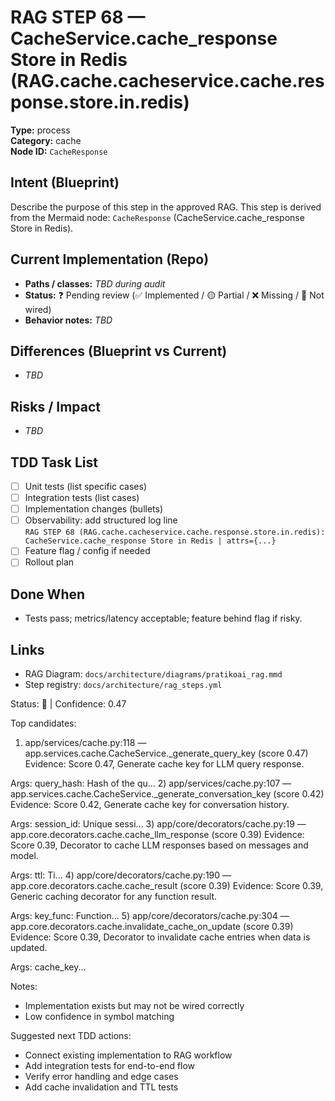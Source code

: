 # RAG STEP 68 — CacheService.cache_response Store in Redis (RAG.cache.cacheservice.cache.response.store.in.redis)

**Type:** process  
**Category:** cache  
**Node ID:** `CacheResponse`

## Intent (Blueprint)
Describe the purpose of this step in the approved RAG. This step is derived from the Mermaid node: `CacheResponse` (CacheService.cache_response Store in Redis).

## Current Implementation (Repo)
- **Paths / classes:** _TBD during audit_
- **Status:** ❓ Pending review (✅ Implemented / 🟡 Partial / ❌ Missing / 🔌 Not wired)
- **Behavior notes:** _TBD_

## Differences (Blueprint vs Current)
- _TBD_

## Risks / Impact
- _TBD_

## TDD Task List
- [ ] Unit tests (list specific cases)
- [ ] Integration tests (list cases)
- [ ] Implementation changes (bullets)
- [ ] Observability: add structured log line  
  `RAG STEP 68 (RAG.cache.cacheservice.cache.response.store.in.redis): CacheService.cache_response Store in Redis | attrs={...}`
- [ ] Feature flag / config if needed
- [ ] Rollout plan

## Done When
- Tests pass; metrics/latency acceptable; feature behind flag if risky.

## Links
- RAG Diagram: `docs/architecture/diagrams/pratikoai_rag.mmd`
- Step registry: `docs/architecture/rag_steps.yml`


<!-- AUTO-AUDIT:BEGIN -->
Status: 🔌  |  Confidence: 0.47

Top candidates:
1) app/services/cache.py:118 — app.services.cache.CacheService._generate_query_key (score 0.47)
   Evidence: Score 0.47, Generate cache key for LLM query response.

Args:
    query_hash: Hash of the qu...
2) app/services/cache.py:107 — app.services.cache.CacheService._generate_conversation_key (score 0.42)
   Evidence: Score 0.42, Generate cache key for conversation history.

Args:
    session_id: Unique sessi...
3) app/core/decorators/cache.py:19 — app.core.decorators.cache.cache_llm_response (score 0.39)
   Evidence: Score 0.39, Decorator to cache LLM responses based on messages and model.

Args:
    ttl: Ti...
4) app/core/decorators/cache.py:190 — app.core.decorators.cache.cache_result (score 0.39)
   Evidence: Score 0.39, Generic caching decorator for any function result.

Args:
    key_func: Function...
5) app/core/decorators/cache.py:304 — app.core.decorators.cache.invalidate_cache_on_update (score 0.39)
   Evidence: Score 0.39, Decorator to invalidate cache entries when data is updated.

Args:
    cache_key...

Notes:
- Implementation exists but may not be wired correctly
- Low confidence in symbol matching

Suggested next TDD actions:
- Connect existing implementation to RAG workflow
- Add integration tests for end-to-end flow
- Verify error handling and edge cases
- Add cache invalidation and TTL tests
<!-- AUTO-AUDIT:END -->